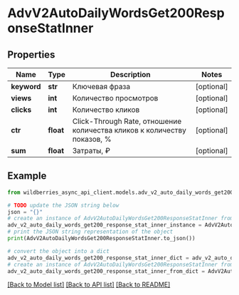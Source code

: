 # AdvV2AutoDailyWordsGet200ResponseStatInner


## Properties

Name | Type | Description | Notes
------------ | ------------- | ------------- | -------------
**keyword** | **str** | Ключевая фраза | [optional] 
**views** | **int** | Количество просмотров | [optional] 
**clicks** | **int** | Количество кликов | [optional] 
**ctr** | **float** | Click-Through Rate, отношение количества кликов к количеству показов, % | [optional] 
**sum** | **float** | Затраты, ₽ | [optional] 

## Example

```python
from wildberries_async_api_client.models.adv_v2_auto_daily_words_get200_response_stat_inner import AdvV2AutoDailyWordsGet200ResponseStatInner

# TODO update the JSON string below
json = "{}"
# create an instance of AdvV2AutoDailyWordsGet200ResponseStatInner from a JSON string
adv_v2_auto_daily_words_get200_response_stat_inner_instance = AdvV2AutoDailyWordsGet200ResponseStatInner.from_json(json)
# print the JSON string representation of the object
print(AdvV2AutoDailyWordsGet200ResponseStatInner.to_json())

# convert the object into a dict
adv_v2_auto_daily_words_get200_response_stat_inner_dict = adv_v2_auto_daily_words_get200_response_stat_inner_instance.to_dict()
# create an instance of AdvV2AutoDailyWordsGet200ResponseStatInner from a dict
adv_v2_auto_daily_words_get200_response_stat_inner_from_dict = AdvV2AutoDailyWordsGet200ResponseStatInner.from_dict(adv_v2_auto_daily_words_get200_response_stat_inner_dict)
```
[[Back to Model list]](../README.md#documentation-for-models) [[Back to API list]](../README.md#documentation-for-api-endpoints) [[Back to README]](../README.md)


